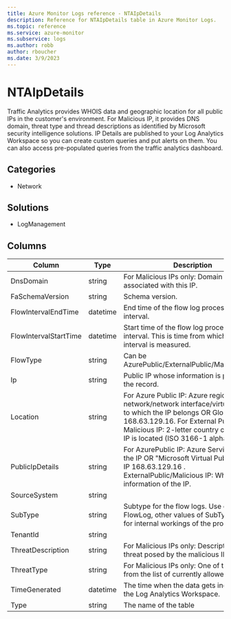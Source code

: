 ```yaml
---
title: Azure Monitor Logs reference - NTAIpDetails
description: Reference for NTAIpDetails table in Azure Monitor Logs.
ms.topic: reference
ms.service: azure-monitor
ms.subservice: logs
ms.author: robb
author: rboucher
ms.date: 3/9/2023
---
```


# NTAIpDetails

 Traffic Analytics provides WHOIS data and geographic location for all public IPs in the customer's environment. For Malicious IP, it provides DNS domain, threat type and thread descriptions as identified by Microsoft security intelligence solutions. IP Details are published to your Log Analytics Workspace so you can create custom queries and put alerts on them. You can also access pre-populated queries from the traffic analytics dashboard.

## Categories

- Network
## Solutions

- LogManagement




## Columns

| Column | Type | Description |
| --- | --- | --- |
| DnsDomain | string | For Malicious IPs only: Domain name associated with this IP. |
| FaSchemaVersion | string | Schema version. |
| FlowIntervalEndTime | datetime | End time of the flow log processing interval. |
| FlowIntervalStartTime | datetime | Start time of the flow log processing interval. This is time from which flow interval is measured. |
| FlowType | string | Can be AzurePublic/ExternalPublic/MaliciousFlow. |
| Ip | string | Public IP whose information is provided in the record. |
| Location | string | For Azure Public IP: Azure region of virtual network/network interface/virtual machine to which the IP belongs OR Global for IP 168.63.129.16. For External Public IP and Malicious IP: 2-letter country code where IP is located (ISO 3166-1 alpha-2). |
| PublicIpDetails | string | For AzurePublic IP: Azure Service owning the IP OR "Microsoft Virtual Public IP" for IP 168.63.129.16 . ExternalPublic/Malicious IP: WhoIS information of the IP. |
| SourceSystem | string |  |
| SubType | string | Subtype for the flow logs. Use only FlowLog, other values of SubType_s are for internal workings of the product. |
| TenantId | string |  |
| ThreatDescription | string | For Malicious IPs only: Description of the threat posed by the malicious IP. |
| ThreatType | string | For Malicious IPs only: One of the threats from the list of currently allowed values. |
| TimeGenerated | datetime | The time when the data gets ingested into the Log Analytics Workspace. |
| Type | string | The name of the table |
